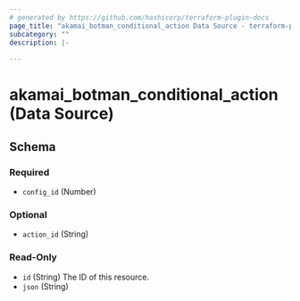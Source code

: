 ```yaml
---
# generated by https://github.com/hashicorp/terraform-plugin-docs
page_title: "akamai_botman_conditional_action Data Source - terraform-provider-akamai"
subcategory: ""
description: |-
  
---
```


# akamai_botman_conditional_action (Data Source)





<!-- schema generated by tfplugindocs -->
## Schema

### Required

- `config_id` (Number)

### Optional

- `action_id` (String)

### Read-Only

- `id` (String) The ID of this resource.
- `json` (String)
